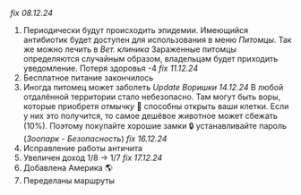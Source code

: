 *fix 08.12.24*
1. Периодически будут происходить эпидемии. Имеющийся антибиотик будет доступен для использования в меню *Питомцы*. Так же можно лечить в *Вет. клиника* Зараженные питомцы определяются случайным образом, владельцам будет приходить уведомление. Потеря здоровья -4
*fix 11.12.24*
1. Бесплатное питание закончилось
2. Иногда питомец может заболеть
*Update Воришки 14.12.24*
В любой отдалённой территории стало небезопасно. Там могут быть воры, которые приобретя *отмычку* 🔑 способны открыть ваши клетки. Если у них это получится, то самое дешёвое животное может сбежать (10%). Поэтому покупайте хорошие замки 🔒 устанавливайте пароль (*Зоопарк* - *Безопасность*)
*fix 16.12.24*
1. Исправление работы античита
2. Увеличен доход 1/8 -> 1/7
*fix 17.12.24*
1. Добавлена Америка 🌎
2. Переделаны маршруты